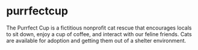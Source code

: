 # purrfectcup
The Purrfect Cup is a fictitious nonprofit cat rescue that encourages locals to sit down, enjoy a cup of coffee, and interact with our feline friends. Cats are available for adoption and getting them out of a shelter environment.
